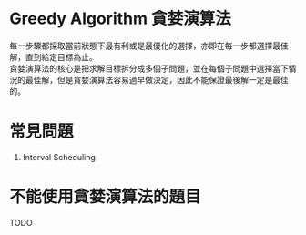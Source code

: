 # Greedy Algorithm 貪婪演算法
每一步驟都採取當前狀態下最有利或是最優化的選擇，亦即在每一步都選擇最佳解，直到給定目標為止。  
貪婪演算法的核心是把求解目標拆分成多個子問題，並在每個子問題中選擇當下情況的最佳解，但是貪婪演算法容易過早做決定，因此不能保證最後解一定是最佳的。  


# 常見問題
1. Interval Scheduling

# 不能使用貪婪演算法的題目
TODO  
